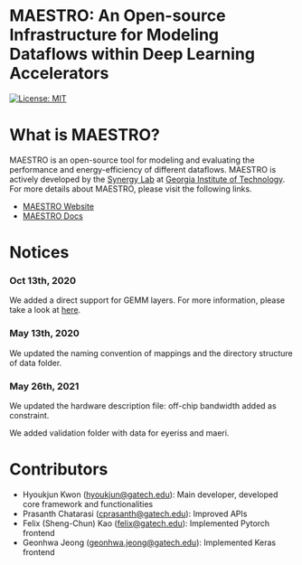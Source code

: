 # MAESTRO: An Open-source Infrastructure for Modeling Dataflows within Deep Learning Accelerators
[![License: MIT](https://img.shields.io/badge/License-MIT-yellow.svg)](./LICENSE)

# What is MAESTRO?
MAESTRO is an open-source tool for modeling and evaluating the performance and energy-efficiency of different dataflows. MAESTRO is actively developed by the [Synergy Lab](https://synergy.ece.gatech.edu/) at [Georgia Institute of Technology](https://www.gatech.edu/). For more details about MAESTRO, please visit the following links.

- [MAESTRO Website](http://maestro.ece.gatech.edu/)
- [MAESTRO Docs](http://maestro.ece.gatech.edu/docs/build/html/index.html)

# Notices
### Oct 13th, 2020

We added a direct support for GEMM layers. For more information, please take a look at [here](http://maestro.ece.gatech.edu/docs/build/html/layer_supported.html).

### May 13th, 2020

We updated the naming convention of mappings and the directory structure of data folder.

### May 26th, 2021
We updated the hardware description file: off-chip bandwidth added as constraint.

We added validation folder with data for eyeriss and maeri.

# Contributors
- Hyoukjun Kwon (hyoukjun@gatech.edu): Main developer, developed core framework and functionalities
- Prasanth Chatarasi (cprasanth@gatech.edu): Improved APIs
- Felix (Sheng-Chun) Kao (felix@gatech.edu): Implemented Pytorch frontend
- Geonhwa Jeong (geonhwa.jeong@gatech.edu): Implemented Keras frontend
